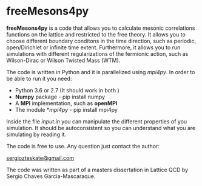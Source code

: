 # freeMesons4py

**freeMesons4py** is a code that allows you to calculate
mesonic correlations functions on the lattice and
restricted to the free theory. It allows you to choose
different boundary conditons in the time direction,
such as periodic, open/Dirichlet or infinite time extent.
Furthermore, it allows you to run simulations with different
regularizations of the fermionic action, such as Wilson-Dirac
or Wilson Twisted Mass (WTM).

The code is written in Python and it is parallelized using
_mpi4py_. In order to be able to run it you need:

* Python 3.6 or 2.7 (It should work in both )
* **Numpy** package - pip install numpy
* A **MPI** implementation, such as **openMPI**
* The module **mpi4py* - pip install mpi4py

Inside the file _input.in_ you can manipulate the different
properties of you simulation. It should be autoconsistent
so you can understand what you are simulating by reading it.

The code is free to use. Any question just contact the author:

sergiozteskate@gmail.com

The code was written as part of a masters dissertation in
Lattice QCD by Sergio Chaves Garcia-Mascaraque.
